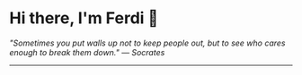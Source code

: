 <h1>Hi there, I'm Ferdi 👋</h1>

<p><em>
  "Sometimes you put walls up not to keep people out, but to see who cares enough to break them down." — Socrates
</em></p>

---
